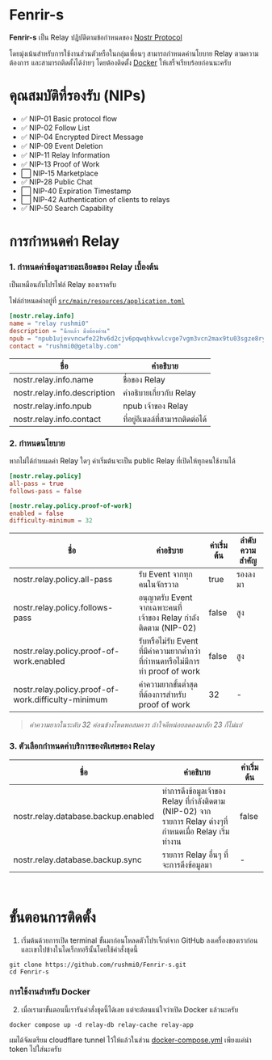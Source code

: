 # Fenrir-s

**Fenrir-s** เป็น Relay ปฏิบัติตามข้อกำหนดของ [Nostr Protocol](https://github.com/nostr-protocol/nips)

โดยมุ่งเน้นสำหรับการใช้งานส่วนตัวหรือในกลุ่มเพื่อนๆ สามารถกำหนดค่านโยบาย Relay ตามความต้องการ และสามารถติดตั้งได้ง่ายๆ
โดยต้องติดตั้ง [Docker](https://www.docker.com/products/docker-desktop/) ให้เสร็จเรียบร้อยก่อนนะครับ

# คุณสมบัติที่รองรับ (NIPs)

- ✅ NIP-01 Basic protocol flow
- ✅ NIP-02 Follow List
- ✅ NIP-04 Encrypted Direct Message
- ✅ NIP-09 Event Deletion
- ✅ NIP-11 Relay Information
- ✅ NIP-13 Proof of Work
- ⬜ NIP-15 Marketplace
- ✅ NIP-28 Public Chat
- ⬜ NIP-40 Expiration Timestamp
- ⬜ NIP-42 Authentication of clients to relays
- ✅ NIP-50 Search Capability

# การกำหนดค่า Relay

### 1. กำหนดค่าข้อมูลรายละเอียดของ Relay เบื้องต้น

เป็นเหมือนกับโปรไฟล์ Relay ของเราครับ

ไฟล์กำหนดค่าอยู่ที่ [`src/main/resources/application.toml`](src/main/resources/application.toml)

```toml
[nostr.relay.info]
name = "relay rushmi0"
description = "นึกแล้ว มึงต้องอ่าน"
npub = "npub1ujevvncwfe22hv6d2cjv6pqwqhkvwlcvge7vgm3vcn2max9tu03sgze8ry"
contact = "rushmi0@getalby.com"
```

| ชื่อ                         | คำอธิบาย                         |
|------------------------------|----------------------------------|
| nostr.relay.info.name        | ชื่อของ Relay                    |
| nostr.relay.info.description | คำอธิบายเกี่ยวกับ Relay          |
| nostr.relay.info.npub        | npub เจ้าของ Relay               |
| nostr.relay.info.contact     | ที่อยู่อีเมลล์ที่สามารถติดต่อได้ |

### 2. กำหนดนโยบาย

หากไม่ได้กำหนดค่า Relay ใดๆ ค่าเริ่มต้นจะเป็น public Relay ที่เปิดให้ทุกคนใช้งานได้

```toml
[nostr.relay.policy]
all-pass = true
follows-pass = false

[nostr.relay.policy.proof-of-work]
enabled = false
difficulty-minimum = 32
```

| ชื่อ                                                | คำอธิบาย                                                                       | ค่าเริ่มต้น | ลำดับความสำคัญ |
|-----------------------------------------------------|--------------------------------------------------------------------------------|-------------|----------------|
| nostr.relay.policy.all-pass                         | รับ Event จากทุกคนในจักรวาล                                                    | true        | รองลงมา        |
| nostr.relay.policy.follows-pass                     | อนุญาตรับ Event จากเฉพาะคนที่เจ้าของ Relay กำลังติดตาม (NIP-02)                | false       | สูง            |
| nostr.relay.policy.proof-of-work.enabled            | รับหรือไม่รับ Event ที่มีค่าความยากต่ำกว่าที่กำหนดหรือไม่มีการทำ proof of work | false       | สูง            |
| nostr.relay.policy.proof-of-work.difficulty-minimum | ค่าความยากขั้นต่ำสุดที่ต้องการสำหรับ proof of work                             | 32          | -              |

> _ค่าความยากในระดับ 32 ค่อนข้างโหดพอสมควร ถ้าใจดีหน่อยลดลงมาสัก 23 ก็ไม่แย่_

### 3. ตัวเลือกกำหนดค่าบริการของพิเศษของ Relay

| ชื่อ                                | คำอธิบาย                                                                                                | ค่าเริ่มต้น |
|-------------------------------------|---------------------------------------------------------------------------------------------------------|-------------|
| nostr.relay.database.backup.enabled | ทำการดึงข้อมูลเจ้าของ Relay ที่กำลังติดตาม (NIP-02) จากรายการ Relay ต่างๆที่กำหนดเมื่อ Relay เริ่มทำงาน | false       |
| nostr.relay.database.backup.sync    | รายการ Relay อื่นๆ ที่จะการดึงข้อมูลมา                                                                  | -           |

<br>

# ขั้นตอนการติดตั้ง

1. เริ่มต้นด้วยการเปิด terminal ขั้นมาก่อนโหลดตัวโปรเจ็กต์จาก GitHub ลงเครื่องของเราก่อน
   และเขาไปข้างในไดเร็กทอรีนั้นโดยใช้คำสั่งชุดนี้

```shell
git clone https://github.com/rushmi0/Fenrir-s.git
cd Fenrir-s
````

### การใช้งานสำหรับ Docker

2. เมื่อเรามาขั้นตอนนี้เรารันคำสั่งชุดนี้ได้เลย แต่จะต้อนแน่ใจว่าเปิด Docker แล้วนะครับ

```shell
docker compose up -d relay-db relay-cache relay-app
```

ผมได้จัดเตรียม cloudflare tunnel ไว้ให้แล้วในส่วน [docker-compose.yml](docker-compose.yml) เพียงแค่นำ token ไปใส่นะครับ


